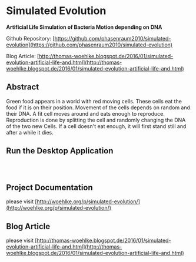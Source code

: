 Simulated Evolution
===================

**Artificial Life Simulation of Bacteria Motion depending on DNA**

Github Repository: [https://github.com/phasenraum2010/simulated-evolution](https://github.com/phasenraum2010/simulated-evolution)

Blog Article: [http://thomas-woehlke.blogspot.de/2016/01/simulated-evolution-artificial-life-and.html](http://thomas-woehlke.blogspot.de/2016/01/simulated-evolution-artificial-life-and.html)


Abstract
--------

Green food appears in a world with red moving cells. These cells eat the food if it is on their position.
Movement of the cells depends on random and their DNA. A fit cell moves around and eats enough to reproduce.
Reproduction is done by splitting the cell and randomly changing the DNA of the two new Cells.
If a cell doesn't eat enough, it will first stand still and after a while it dies.

Run the Desktop Application
---------------------------

```git clone [https://github.com/phasenraum2010/simulated-evolution.git](https://github.com/phasenraum2010/simulated-evolution.git)
```
```cd simulated-evolution
```
```mvn clean install exec:java
```

Project Documentation
---------------------
please visit [http://woehlke.org/p/simulated-evolution/](http://woehlke.org/p/simulated-evolution/)

Blog Article
------------
please visit [http://thomas-woehlke.blogspot.de/2016/01/simulated-evolution-artificial-life-and.html](http://thomas-woehlke.blogspot.de/2016/01/simulated-evolution-artificial-life-and.html)

